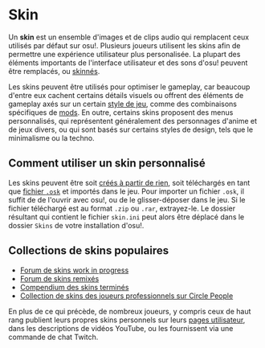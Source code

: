 # Skin

Un **skin** est un ensemble d'images et de clips audio qui remplacent ceux utilisés par défaut sur osu!. Plusieurs joueurs utilisent les skins afin de permettre une expérience utilisateur plus personalisée. La plupart des éléments importants de l'interface utilisateur et des sons d'osu! peuvent être remplacés, ou [skinnés](/wiki/Skinning).

Les skins peuvent être utilisés pour optimiser le gameplay, car beaucoup d'entre eux cachent certains détails visuels ou offrent des éléments de gameplay axés sur un certain [style de jeu](/wiki/Gameplay/Play_style), comme des combinaisons spécifiques de [mods](/wiki/Gameplay/Game_modifier). En outre, certains skins proposent des menus personnalisés, qui représentent généralement des personnages d'anime et de jeux divers, ou qui sont basés sur certains styles de design, tels que le minimalisme ou la techno.

## Comment utiliser un skin personnalisé

Les skins peuvent être soit [créés à partir de rien](/wiki/Skinning), soit téléchargés en tant que [fichier `.osk`](/wiki/Client/File_formats/Osk_(file_format)) et importés dans le jeu. Pour importer un fichier `.osk`, il suffit de de l'ouvrir avec osu!, ou de le glisser-déposer dans le jeu. Si le fichier téléchargé est au format `.zip` ou `.rar`, extrayez-le. Le dossier résultant qui contient le fichier `skin.ini` peut alors être déplacé dans le dossier `Skins` de votre installation d'osu!.

## Collections de skins populaires

- [Forum de skins work in progress](https://osu.ppy.sh/community/forums/119)
- [Forum de skins remixés](https://osu.ppy.sh/community/forums/124)
- [Compendium des skins terminés](https://compendium.skinship.xyz/)
- [Collection de skins des joueurs professionnels sur Circle People](https://circle-people.com/skins/)

En plus de ce qui précède, de nombreux joueurs, y compris ceux de haut rang publient leurs propres skins personnels sur leurs [pages utilisateur](/wiki/osu!supporter#section-de-profil-éditable), dans les descriptions de vidéos YouTube, ou les fournissent via une commande de chat Twitch.
